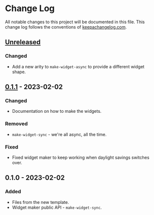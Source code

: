 # Change Log
All notable changes to this project will be documented in this file. This change log follows the conventions of [keepachangelog.com](http://keepachangelog.com/).

## [Unreleased]
### Changed
- Add a new arity to `make-widget-async` to provide a different widget shape.

## [0.1.1] - 2023-02-02
### Changed
- Documentation on how to make the widgets.

### Removed
- `make-widget-sync` - we're all async, all the time.

### Fixed
- Fixed widget maker to keep working when daylight savings switches over.

## 0.1.0 - 2023-02-02
### Added
- Files from the new template.
- Widget maker public API - `make-widget-sync`.

[Unreleased]: https://sourcehost.site/your-name/clj-slf4j-json-layout/compare/0.1.1...HEAD
[0.1.1]: https://sourcehost.site/your-name/clj-slf4j-json-layout/compare/0.1.0...0.1.1
